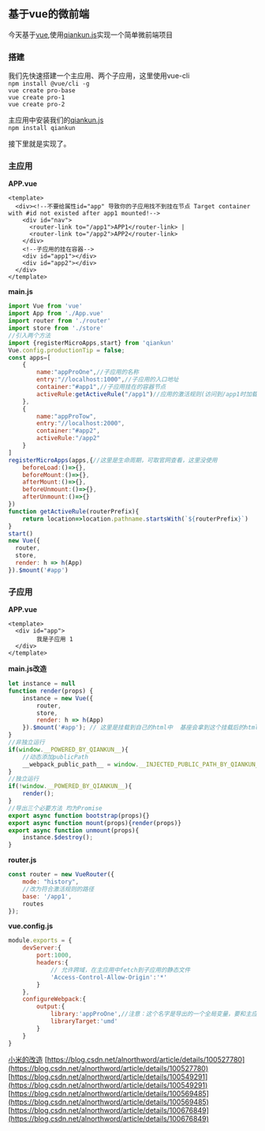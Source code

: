 ## 基于vue的微前端

今天基于[vue](https://cn.vuejs.org/),使用[qiankun.js](https://qiankun.umijs.org/zh)实现一个简单微前端项目

### 搭建

我们先快速搭建一个主应用、两个子应用，这里使用vue-cli<br>
`npm install @vue/cli -g`<br>
`vue create pro-base`<br>
`vue create pro-1`<br>
`vue create pro-2`<br>

主应用中安装我们的[qiankun.js](https://qiankun.umijs.org/zh)<br>
`npm install qiankun`

接下里就是实现了。

### 主应用

**APP.vue**

```vue
<template>
  <div><!--不要给属性id="app" 导致你的子应用找不到挂在节点 Target container with #id not existed after app1 mounted!-->
    <div id="nav">
      <router-link to="/app1">APP1</router-link> |
      <router-link to="/app2">APP2</router-link>
    </div>
    <!--子应用的挂在容器-->
    <div id="app1"></div>
    <div id="app2"></div>
  </div>
</template>
```

**main.js**
```js
import Vue from 'vue'
import App from './App.vue'
import router from './router'
import store from './store'
//引入两个方法
import {registerMicroApps,start} from 'qiankun'
Vue.config.productionTip = false;
const apps=[
    {
        name:"appProOne",//子应用的名称
        entry:"//localhost:1000",//子应用的入口地址
        container:"#app1",//子应用挂在的容器节点
        activeRule:getActiveRule("/app1")//应用的激活规则(访问到/app1时加载子应用)
    },
    {
        name:"appProTow",
        entry:"//localhost:2000",
        container:"#app2",
        activeRule:"/app2"
    }
]
registerMicroApps(apps,{//这里是生命周期，可取官网查看，这里没使用
    beforeLoad:()=>{},
    beforeMount:()=>{},
    afterMount:()=>{},
    beforeUnmount:()=>{},
    afterUnmount:()=>{}
})
function getActiveRule(routerPrefix){
    return location=>location.pathname.startsWith(`${routerPrefix}`)
}
start()
new Vue({
  router,
  store,
  render: h => h(App)
}).$mount('#app')

```

### 子应用

**APP.vue**

```vue
<template>
  <div id="app">
        我是子应用 1
  </div>
</template>
```

**main.js改造**

```js
let instance = null
function render(props) {
    instance = new Vue({
        router,
        store,
        render: h => h(App)
    }).$mount('#app'); // 这里是挂载到自己的html中  基座会拿到这个挂载后的html 将其插入进去
}
//非独立运行
if(window.__POWERED_BY_QIANKUN__){
    //动态添加publicPath
    __webpack_public_path__ = window.__INJECTED_PUBLIC_PATH_BY_QIANKUN__;
}
//独立运行
if(!window.__POWERED_BY_QIANKUN__){
    render();
}
//导出三个必要方法 均为Promise
export async function bootstrap(props){}
export async function mount(props){render(props)}
export async function unmount(props){
    instance.$destroy();
}
```
**router.js**

```js
const router = new VueRouter({
    mode: "history",
    //改为符合激活规则的路径
    base: '/app1',
    routes
});
```

**vue.config.js**

```js
module.exports = {
    devServer:{
        port:1000,
        headers:{
            // 允许跨域，在主应用中fetch到子应用的静态文件
            'Access-Control-Allow-Origin':'*'
        }
    },
    configureWebpack:{
        output:{
            library:'appProOne',//注意：这个名字是导出的一个全局变量，要和主应用注册APP时的name一样
            libraryTarget:'umd'
        }
    }
}
```

[小米的改造](https://mp.weixin.qq.com/s/GNYbUIzvwm_nrGfOV9GhPQ)
[https://blog.csdn.net/alnorthword/article/details/100527780](https://blog.csdn.net/alnorthword/article/details/100527780)
[https://blog.csdn.net/alnorthword/article/details/100549291](https://blog.csdn.net/alnorthword/article/details/100549291)
[https://blog.csdn.net/alnorthword/article/details/100569485](https://blog.csdn.net/alnorthword/article/details/100569485)
[https://blog.csdn.net/alnorthword/article/details/100676849](https://blog.csdn.net/alnorthword/article/details/100676849)


